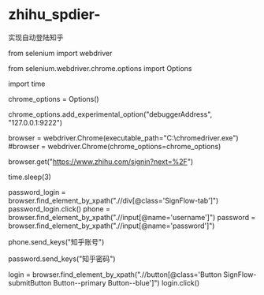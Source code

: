 # zhihu_spdier-
实现自动登陆知乎

from selenium import webdriver

from selenium.webdriver.chrome.options import Options

import time

chrome_options = Options()

chrome_options.add_experimental_option("debuggerAddress", "127.0.0.1:9222")


browser = webdriver.Chrome(executable_path="C:\chromedriver.exe")
#browser = webdriver.Chrome(chrome_options=chrome_options)

browser.get("https://www.zhihu.com/signin?next=%2F")


time.sleep(3)


password_login = browser.find_element_by_xpath(".//div[@class='SignFlow-tab']")
password_login.click()
phone = browser.find_element_by_xpath(".//input[@name='username']")
password = browser.find_element_by_xpath(".//input[@name='password']")

phone.send_keys("知乎账号")

password.send_keys("知乎密码")

login = browser.find_element_by_xpath(".//button[@class='Button SignFlow-submitButton Button--primary Button--blue']")
login.click()




